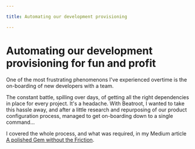 ```yaml
---

title: Automating our development provisioning

---
```


# Automating our development provisioning for fun and profit

One of the most frustrating phenomenons I've experienced overtime is the on-boarding of new developers with a team.

The constant battle, spilling over days, of getting all the right dependencies in place for every project. It's a headache. With Beatroot, I wanted to take this hassle away, and after a little research and repurposing of our product configuration process, managed to get on-boarding down to a single command...

I covered the whole process, and what was required, in my Medium article [A polished Gem without the Friction](https://medium.com/@chrsgrrtt/a-polished-gem-without-the-friction-8e3252885fdd).
